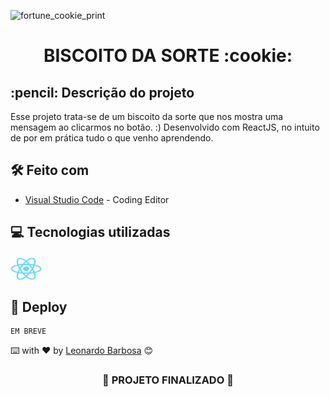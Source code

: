 ![fortune_cookie_print](https://user-images.githubusercontent.com/87662269/198343386-68ea9eb2-4c34-48b6-83e4-8f9aad89d2d2.PNG)


<h1 align="center">
 BISCOITO DA SORTE :cookie:
</h1>

<h2>
  :pencil: Descrição do projeto
</h2>

<p>
Esse projeto trata-se de um biscoito da sorte que nos mostra uma mensagem ao clicarmos no botão. :)
Desenvolvido com ReactJS, no intuito de por em prática tudo o que venho aprendendo.
</p>

## 🛠️ Feito com
* [Visual Studio Code](https://code.visualstudio.com) - Coding Editor

## 💻 Tecnologias utilizadas
<div display="flex">
  <img align="center" alt="logo_react" height="40" width="50" src="https://raw.githubusercontent.com/devicons/devicon/master/icons/react/react-original.svg">
</div>

## :link: Deploy

```
EM BREVE
```

⌨️ with ❤️ by [Leonardo Barbosa](https://github.com/leonardojpereira) 😊

<h3 align="center">
  
  :construction: PROJETO FINALIZADO :construction:
  
</h3>
